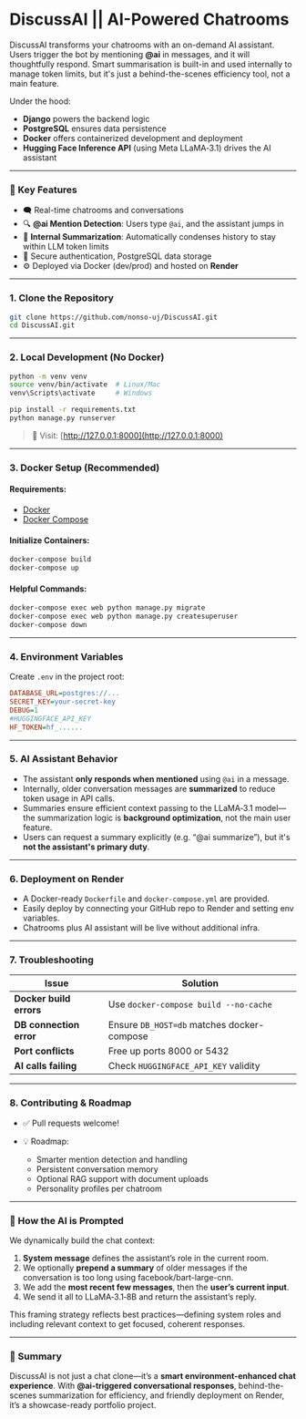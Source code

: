 # **DiscussAI || AI-Powered Chatrooms**

DiscussAI transforms your chatrooms with an on-demand AI assistant. Users trigger the bot by mentioning **@ai** in messages, and it will thoughtfully respond. Smart summarisation is built-in and used internally to manage token limits, but it's just a behind-the-scenes efficiency tool, not a main feature.

Under the hood:

* **Django** powers the backend logic
* **PostgreSQL** ensures data persistence
* **Docker** offers containerized development and deployment
* **Hugging Face Inference API** (using Meta LLaMA‑3.1) drives the AI assistant

---

### 🚀 Key Features

* 🗨️ Real-time chatrooms and conversations
* 🔍 **@ai Mention Detection**: Users type `@ai`, and the assistant jumps in
* 🧠 **Internal Summarization**: Automatically condenses history to stay within LLM token limits
* 🔐 Secure authentication, PostgreSQL data storage
* ⚙️ Deployed via Docker (dev/prod) and hosted on **Render**

---

### 1. Clone the Repository

```bash
git clone https://github.com/nonso-uj/DiscussAI.git
cd DiscussAI.git
```

---

### 2. Local Development (No Docker)

```bash
python -m venv venv
source venv/bin/activate  # Linux/Mac
venv\Scripts\activate     # Windows

pip install -r requirements.txt
python manage.py runserver
```

> 📎 Visit: [http://127.0.0.1:8000](http://127.0.0.1:8000)

---

### 3. Docker Setup (Recommended)

#### Requirements:

* [Docker](https://docs.docker.com/get-docker/)
* [Docker Compose](https://docs.docker.com/compose/install/)

#### Initialize Containers:

```bash
docker-compose build
docker-compose up
```

#### Helpful Commands:

```bash
docker-compose exec web python manage.py migrate
docker-compose exec web python manage.py createsuperuser
docker-compose down
```

---

### 4. Environment Variables

Create `.env` in the project root:

```ini
DATABASE_URL=postgres://...
SECRET_KEY=your-secret-key
DEBUG=1
#HUGGINGFACE_API_KEY
HF_TOKEN=hf_......
```

---

### 5. AI Assistant Behavior

* The assistant **only responds when mentioned** using `@ai` in a message.
* Internally, older conversation messages are **summarized** to reduce token usage in API calls.
* Summaries ensure efficient context passing to the LLaMA‑3.1 model— the summarization logic is **background optimization**, not the main user feature.
* Users can request a summary explicitly (e.g. “@ai summarize”), but it's **not the assistant's primary duty**.

---

### 6. Deployment on Render

* A Docker-ready `Dockerfile` and `docker-compose.yml` are provided.
* Easily deploy by connecting your GitHub repo to Render and setting env variables.
* Chatrooms plus AI assistant will be live without additional infra.

---

### 7. Troubleshooting

| Issue                   | Solution                                   |
| ----------------------- | ------------------------------------------ |
| **Docker build errors** | Use `docker-compose build --no-cache`      |
| **DB connection error** | Ensure `DB_HOST=db` matches docker-compose |
| **Port conflicts**      | Free up ports 8000 or 5432                 |
| **AI calls failing**    | Check `HUGGINGFACE_API_KEY` validity       |

---

### 8. Contributing & Roadmap

* ✅ Pull requests welcome!
* 💡 Roadmap:

  * Smarter mention detection and handling
  * Persistent conversation memory
  * Optional RAG support with document uploads
  * Personality profiles per chatroom

---

### 🧠 How the AI is Prompted

We dynamically build the chat context:

1. **System message** defines the assistant’s role in the current room.
2. We optionally **prepend a summary** of older messages if the conversation is too long using facebook/bart-large-cnn.
3. We add the **most recent few messages**, then the **user’s current input**.
4. We send it all to LLaMA‑3.1‑8B and return the assistant’s reply.

This framing strategy reflects best practices—defining system roles and including relevant context to get focused, coherent responses.

---

### 🧾 Summary

DiscussAI is not just a chat clone—it’s a **smart environment-enhanced chat experience**. With **@ai-triggered conversational responses**, behind-the-scenes summarization for efficiency, and friendly deployment on Render, it’s a showcase-ready portfolio project.
